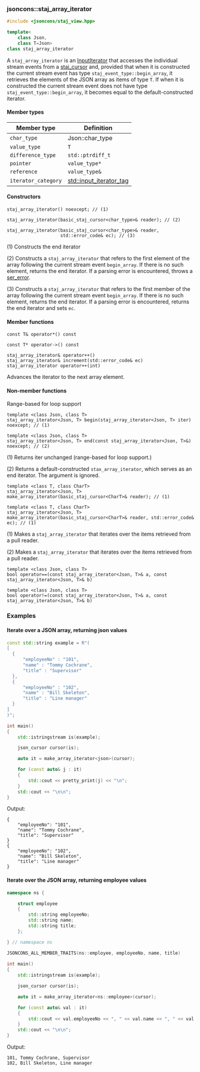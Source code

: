 ### jsoncons::staj_array_iterator

```c++
#include <jsoncons/staj_view.hpp>

template<
    class Json, 
    class T=Json>
class staj_array_iterator
```

A `staj_array_iterator` is an [InputIterator](https://en.cppreference.com/w/cpp/named_req/InputIterator) that
accesses the individual stream events from a [staj_cursor](staj_cursor.md) and, provided that when it is constructed
the current stream event has type `staj_event_type::begin_array`, it retrieves the elements of the JSON array
as items of type `T`. If when it is constructed the current stream event does not have type `staj_event_type::begin_array`,
it becomes equal to the default-constructed iterator.

#### Member types

Member type                         |Definition
------------------------------------|------------------------------
`char_type`|Json::char_type
`value_type`|`T`
`difference_type`|`std::ptrdiff_t`
`pointer`|`value_type*`
`reference`|`value_type&`
`iterator_category`|[std::input_iterator_tag](https://en.cppreference.com/w/cpp/iterator/iterator_tags)

#### Constructors

    staj_array_iterator() noexcept; // (1)

    staj_array_iterator(basic_staj_cursor<char_type>& reader); // (2)

    staj_array_iterator(basic_staj_cursor<char_type>& reader,
                        std::error_code& ec); // (3)

(1) Constructs the end iterator

(2) Constructs a `staj_array_iterator` that refers to the first element of the array
    following the current stream event `begin_array`. If there is no such element,
    returns the end iterator. If a parsing error is encountered, throws a 
    [ser_error](ser_error.md).

(3) Constructs a `staj_array_iterator` that refers to the first member of the array
    following the current stream event `begin_array`. If there is no such element,
    returns the end iterator. If a parsing error is encountered, returns the end iterator 
    and sets `ec`.

#### Member functions

    const T& operator*() const

    const T* operator->() const

    staj_array_iterator& operator++()
    staj_array_iterator& increment(std::error_code& ec)
    staj_array_iterator operator++(int) 
Advances the iterator to the next array element.

#### Non-member functions

Range-based for loop support

    template <class Json, class T>
    staj_array_iterator<Json, T> begin(staj_array_iterator<Json, T> iter) noexcept; // (1)

    template <class Json, class T>
    staj_array_iterator<Json, T> end(const staj_array_iterator<Json, T>&) noexcept; // (2)

(1) Returns iter unchanged (range-based for loop support.)

(2) Returns a default-constructed `stax_array_iterator`, which serves as an end iterator. The argument is ignored.

    template <class T, class CharT>
    staj_array_iterator<Json, T> make_array_iterator(basic_staj_cursor<CharT>& reader); // (1)

    template <class T, class CharT>
    staj_array_iterator<Json, T> make_array_iterator(basic_staj_cursor<CharT>& reader, std::error_code& ec); // (1)

(1) Makes a `staj_array_iterator` that iterates over the items retrieved from a pull reader.

(2) Makes a `staj_array_iterator` that iterates over the items retrieved from a pull reader.

    template <class Json, class T>
    bool operator==(const staj_array_iterator<Json, T>& a, const staj_array_iterator<Json, T>& b)

    template <class Json, class T>
    bool operator!=(const staj_array_iterator<Json, T>& a, const staj_array_iterator<Json, T>& b)

### Examples

#### Iterate over a JSON array, returning json values  

```c++
const std::string example = R"(
[ 
  { 
      "employeeNo" : "101",
      "name" : "Tommy Cochrane",
      "title" : "Supervisor"
  },
  { 
      "employeeNo" : "102",
      "name" : "Bill Skeleton",
      "title" : "Line manager"
  }
]
)";

int main()
{
    std::istringstream is(example);

    json_cursor cursor(is);

    auto it = make_array_iterator<json>(cursor);

    for (const auto& j : it)
    {
        std::cout << pretty_print(j) << "\n";
    }
    std::cout << "\n\n";
}
```
Output:
```
{
    "employeeNo": "101",
    "name": "Tommy Cochrane",
    "title": "Supervisor"
}
{
    "employeeNo": "102",
    "name": "Bill Skeleton",
    "title": "Line manager"
}
```

#### Iterate over the JSON array, returning employee values 

```c++
namespace ns {

    struct employee
    {
        std::string employeeNo;
        std::string name;
        std::string title;
    };

} // namespace ns

JSONCONS_ALL_MEMBER_TRAITS(ns::employee, employeeNo, name, title)
      
int main()
{
    std::istringstream is(example);

    json_cursor cursor(is);

    auto it = make_array_iterator<ns::employee>(cursor);

    for (const auto& val : it)
    {
        std::cout << val.employeeNo << ", " << val.name << ", " << val.title << "\n";
    }
    std::cout << "\n\n";
}
```
Output:
```
101, Tommy Cochrane, Supervisor
102, Bill Skeleton, Line manager
```


